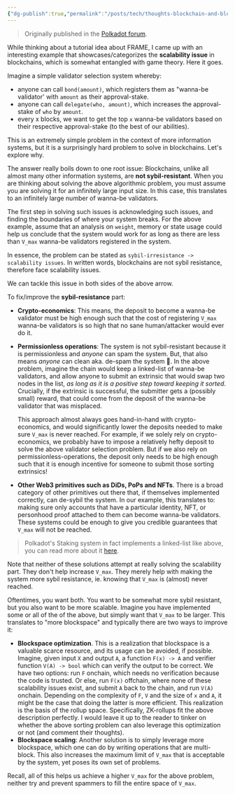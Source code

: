 ```yaml
---
{"dg-publish":true,"permalink":"/posts/tech/thoughts-blockchain-and-blockspace-scalability/","tags":["polkadot","blockchain"],"created":"2024-02-27T20:37:49.000+07:00","updated":"2024-02-27T20:37:49.000+07:00"}
---
```


> Originally published in the [Polkadot forum](https://forum.polkadot.network/t/tellling-the-story-of-the-game-theory-behind-frame-pallets/2282/12?u=kianenigma).

While thinking about a tutorial idea about FRAME, I came up with an interesting example that showcases/categorizes the **scalability issue** in blockchains, which is somewhat entangled with game theory. Here it goes. 

Imagine a simple validator selection system whereby: 

-  anyone can call `bond(amount)`, which registers them as "wanna-be validator' with `amount` as their approval-stake.
- anyone can call `delegate(who, amount)`, which increases the approval-stake of `who` by `amount`.
- every x blocks, we want to get the top `x` wanna-be validators based on their respective approval-stake (to the best of our abilities).

This is an extremely simple problem in the context of more information systems, but it is a surprisingly hard problem to solve in blockchains. Let's explore why.

The answer really boils down to one root issue: Blockchains, unlike all almost many other information systems, are **not sybil-resistant**. When you are thinking about solving the above algorithmic problem, you must assume you are solving it for an infinitely large input size. In this case, this translates to an infinitely large number of wanna-be validators. 

The first step in solving such issues is acknowledging such issues, and finding the boundaries of where your system breaks. For the above example, assume that an analysis on `weight`, memory or state usage could help us conclude that the system would work for as long as there are less than `V_max` wanna-be validators registered in the system. 

In essence, the problem can be stated as `sybil-irresistance -> scalability issues`. In written words, blockchains are not sybil resistance, therefore face scalability issues. 

We can tackle this issue in both sides of the above arrow. 

To fix/improve the **sybil-resistance** part: 

- **Crypto-economics**: This means, the deposit to become a wanna-be validator must be high enough such that the cost of registering `V_max` wanna-be validators is so high that no sane human/attacker would ever do it. 
- **Permissionless operations**: The system is not sybil-resistant because it is permissionless and *anyone* can spam the system. But, that also means *anyone* can clean aka. de-spam the system 🧠. In the above problem, imagine the chain would keep a linked-list of wanna-be validators, and allow anyone to submit an extrinsic that would swap two nodes in the list, *as long as it is a positive step toward keeping it sorted*. Crucially, if the extrinsic is successful, the submitter gets a (possibly small) reward, that could come from the deposit of the wanna-be validator that was misplaced. 

  This approach almost always goes hand-in-hand with crypto-economics, and would significantly lower the deposits needed to make sure `V_max` is never reached. For example, if we solely rely on crypto-economics, we probably have to impose a relatively hefty deposit to solve the above validator selection problem. But if we also rely on permissionless-operations, the deposit only needs to be high enough such that it is enough incentive for someone to submit those sorting extrinsics!

- **Other Web3 primitives such as DiDs, PoPs and NFTs**. There is a broad category of other primitives out there that, if themselves implemented correctly, can de-sybil the system. In our example, this translates to: making sure only accounts that have a particular identity, NFT, or personhood proof attached to them can become wanna-be validators. These systems could be enough to give you credible guarantees that `V_max` will not be reached. 

> Polkadot's Staking system in fact implements a linked-list like above, you can read more about it [here](https://polkadot.network/blog/staking-update-september-2021).

Note that neither of these solutions attempt at really solving the scalability part. They don't help increase `V_max`. They merely help with making the system more sybil resistance, ie. knowing that `V_max` is (almost) never reached.

Oftentimes, you want both. You want to be somewhat more sybil resistant, but you also want to be more scalable. Imagine you have implemented some or all of the of the above, but simply want that `V_max` to be larger. This translates to "more blockspace" and typically there are two ways to improve it: 

- **Blockspace optimization**. This is a realization that blockspace is a valuable scarce resource, and its usage can be avoided, if possible. Imagine, given input `X` and output `A`, a function `F(x) -> A` and verifier function `V(A) -> bool` which can verify the output to be correct. We have two options: run `F` onchain, which needs no verification because the code is trusted. Or else, run `F(x)` offchain, where none of these scalability issues exist, and submit `A` back to the chain, and run `V(A)` onchain.  Depending on the complexity of `F`, `V` and the size of `x` and `A`, it might be the case that doing the latter is more efficient. This realization is the basis of the rollup space. Specifically, ZK-rollups fit the above description perfectly. I would leave it up to the reader to tinker on whether the above sorting problem can also leverage this optimization or not (and comment their thoughts).
- **Blockspace scaling**: Another solution is to simply leverage more blockspace, which one can do by writing operations that are multi-block. This also increases the maximum limit of `V_max` that is acceptable by the system, yet poses its own set of problems. 

Recall, all of this helps us achieve a higher `V_max` for the above problem, neither try and prevent spammers to fill the entire space of `V_max`.

